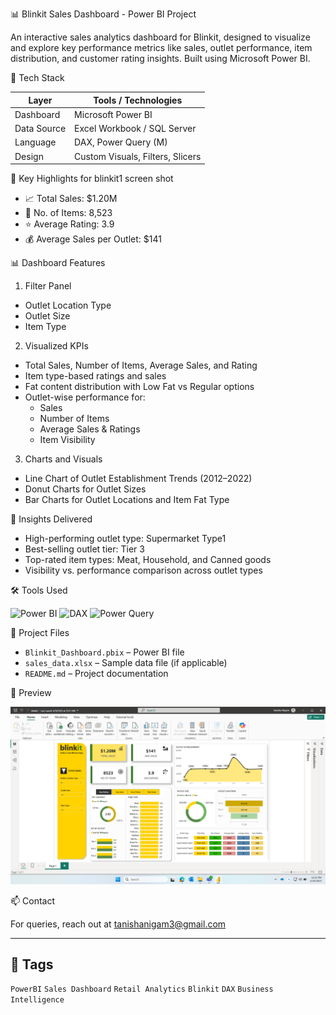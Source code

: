 📊 Blinkit Sales Dashboard - Power BI Project

An interactive sales analytics dashboard for Blinkit, designed to visualize and explore key performance metrics like sales, outlet performance, item distribution, 
and customer rating insights. Built using Microsoft Power BI.

 🧰 Tech Stack

| Layer        | Tools / Technologies          |
|--------------|-------------------------------|
| Dashboard    | Microsoft Power BI            |
| Data Source  | Excel Workbook / SQL Server   |
| Language     | DAX, Power Query (M)          |
| Design       | Custom Visuals, Filters, Slicers |

📌 Key Highlights for blinkit1 screen shot

- 📈 Total Sales: $1.20M  
- 🛒 No. of Items: 8,523  
- ⭐ Average Rating: 3.9  
- 💰 Average Sales per Outlet: $141  

📊 Dashboard Features

 1. Filter Panel
- Outlet Location Type
- Outlet Size
- Item Type

 2. Visualized KPIs
- Total Sales, Number of Items, Average Sales, and Rating
- Item type-based ratings and sales
- Fat content distribution with Low Fat vs Regular options
- Outlet-wise performance for:
  - Sales
  - Number of Items
  - Average Sales & Ratings
  - Item Visibility

 3. Charts and Visuals
- Line Chart of Outlet Establishment Trends (2012–2022)
- Donut Charts for Outlet Sizes
- Bar Charts for Outlet Locations and Item Fat Type

🎯 Insights Delivered

- High-performing outlet type: Supermarket Type1
- Best-selling outlet tier: Tier 3
- Top-rated item types: Meat, Household, and Canned goods
- Visibility vs. performance comparison across outlet types

🛠️ Tools Used

![Power BI](https://img.shields.io/badge/Tool-Power%20BI-yellow)
![DAX](https://img.shields.io/badge/Language-DAX-blue)
![Power Query](https://img.shields.io/badge/ETL-Power%20Query-green)

📂 Project Files

- `Blinkit_Dashboard.pbix` – Power BI file
- `sales_data.xlsx` – Sample data file (if applicable)
- `README.md` – Project documentation

 📸 Preview

![Dashboard Screenshot](./blinkit1.png)

📫 Contact

For queries, reach out at tanishanigam3@gmail.com

---

## 🔖 Tags

`PowerBI` `Sales Dashboard` `Retail Analytics` `Blinkit` `DAX` `Business Intelligence`
